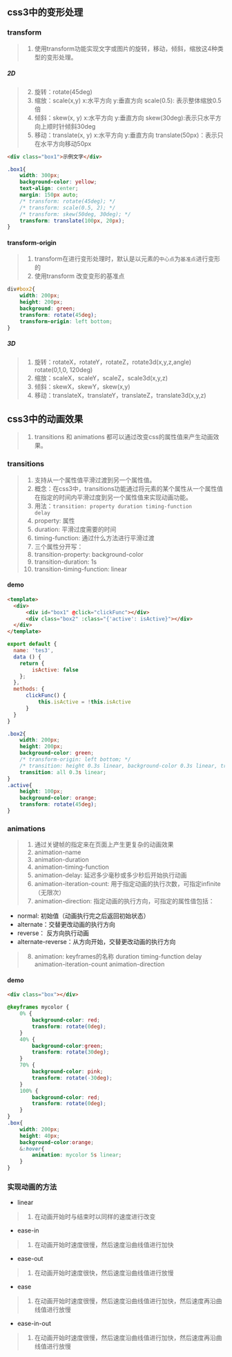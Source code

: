 ## css3中的变形处理
### transform
>1. 使用transform功能实现文字或图片的旋转，移动，倾斜，缩放这4种类型的变形处理。
##### 2D
>2. 旋转：rotate(45deg)
>3. 缩放：scale(x,y) x:水平方向  y:垂直方向
>        scale(0.5): 表示整体缩放0.5倍
>4. 倾斜：skew(x, y) x:水平方向  y:垂直方向
>        skew(30deg):表示只水平方向上顺时针倾斜30deg
>5. 移动：translate(x, y) x:水平方向  y:垂直方向
>        translate(50px)：表示只在水平方向移动50px
````html
<div class="box1">示例文字</div>
````
````css
.box1{
    width: 300px;
    background-color: yellow;
    text-align: center;
    margin: 150px auto;
    /* transform: rotate(45deg); */
    /* transform: scale(0.5, 2); */
    /* transform: skew(50deg, 30deg); */
    transform: translate(100px, 20px);
}
````
#### transform-origin
>1. transform在进行变形处理时，默认是以元素的<code>中心点</code>为<code>基准点</code>进行变形的
>2. 使用transform 改变变形的基准点
````css
div#box2{
    width: 200px;
    height: 200px;
    background: green;
    transform: rotate(45deg);
    transform-origin: left bottom;
}
````

##### 3D
>1. 旋转：rotateX，rotateY，rotateZ，rotate3d(x,y,z,angle)
> rotate(0,1,0, 120deg)
>2. 缩放：scaleX，scaleY，scaleZ，scale3d(x,y,z)
>3. 倾斜：skewX，skewY，skew(x,y)
>4. 移动：translateX，translateY，translateZ，translate3d(x,y,z)

## css3中的动画效果
>1. transitions 和 animations 都可以通过改变css的属性值来产生动画效果。
### transitions
>1. 支持从一个属性值平滑过渡到另一个属性值。
>2. 概念：在css3中，transitions功能通过将元素的某个属性从一个属性值在指定的时间内平滑过度到另一个属性值来实现动画功能。
>3. 用法：<code>transition: property duration timing-function delay</code>
>4. property: 属性
>5. duration: 平滑过度需要的时间
>6. timing-function: 通过什么方法进行平滑过渡
>7. 三个属性分开写：
>8. transition-property: background-color
>9. transition-duration: 1s
>10. transition-timing-function: linear

#### demo
````html
<template>
  <div>
      <div id="box1" @click="clickFunc"></div>
      <div class="box2" :class="{'active': isActive}"></div>
  </div>
</template>
````
````js
export default {
  name: 'tes3',
  data () {
    return {
        isActive: false
    };
  },
  methods: {
      clickFunc() {
          this.isActive = !this.isActive
      }
  }
}
````
````css
.box2{
    width: 200px;
    height: 200px;
    background-color: green;
    /* transform-origin: left bottom; */
    /* transition: height 0.3s linear, background-color 0.3s linear, transform 0.3s linear; */
    transition: all 0.3s linear;
}
.active{
    height: 100px;
    background-color: orange;
    transform: rotate(45deg);
}
````

### animations
>1. 通过关键帧的指定来在页面上产生更复杂的动画效果
>2. animation-name
>3. animation-duration
>4. animation-timing-function
>5. animation-delay: 延迟多少毫秒或多少秒后开始执行动画
>6. animation-iteration-count: 用于指定动画的执行次数，可指定infinite（无限次）
>7. animation-direction: 指定动画的执行方向，可指定的属性值包括：
* normal: 初始值（动画执行完之后返回初始状态）
* alternate：交替更改动画的执行方向
* reverse： 反方向执行动画
* alternate-reverse：从方向开始，交替更改动画的执行方向
>8. animation: keyframes的名称 duration timing-function delay animation-iteration-count animation-direction

#### demo
````html
<div class="box"></div>
````
````css
@keyframes mycolor {
    0% {
        background-color: red;
        transform: rotate(0deg);
    }
    40% {
        background-color:green;
        transform: rotate(30deg);
    }
    70% {
        background-color: pink;
        transform: rotate(-30deg);
    }
    100% {
        background-color: red; 
        transform: rotate(0deg);
    }
}
.box{
    width: 200px;
    height: 40px;
    background-color:orange;
    &:hover{
        animation: mycolor 5s linear;
    }
}
````

### 实现动画的方法
* linear 
>1. 在动画开始时与结束时以同样的速度进行改变
* ease-in
>1. 在动画开始时速度很慢，然后速度沿曲线值进行加快
* ease-out
>1. 在动画开始时速度很快，然后速度沿曲线值进行放慢
* ease
>1. 在动画开始时速度很慢，然后速度沿曲线值进行加快，然后速度再沿曲线值进行放慢
* ease-in-out
>1. 在动画开始时速度很慢，然后速度沿曲线值进行加快，然后速度再沿曲线值进行放慢